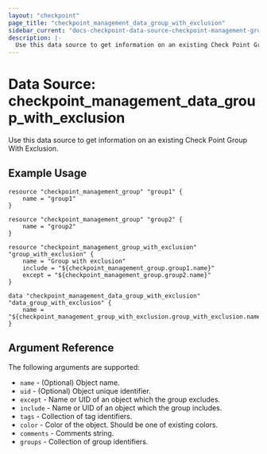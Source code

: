 ```yaml
---
layout: "checkpoint"
page_title: "checkpoint_management_data_group_with_exclusion"
sidebar_current: "docs-checkpoint-data-source-checkpoint-management-group-with-exclusion"
description: |-
  Use this data source to get information on an existing Check Point Group With Exclusion.
---
```


# Data Source: checkpoint_management_data_group_with_exclusion

Use this data source to get information on an existing Check Point Group With Exclusion.

## Example Usage


```hcl
resource "checkpoint_management_group" "group1" {
    name = "group1"
}

resource "checkpoint_management_group" "group2" {
    name = "group2"
}

resource "checkpoint_management_group_with_exclusion" "group_with_exclusion" {
    name = "Group with exclusion"
    include = "${checkpoint_management_group.group1.name}"
    except = "${checkpoint_management_group.group2.name}"
}

data "checkpoint_management_data_group_with_exclusion" "data_group_with_exclusion" {
    name = "${checkpoint_management_group_with_exclusion.group_with_exclusion.name}"
}
```

## Argument Reference

The following arguments are supported:

* `name` - (Optional) Object name. 
* `uid` - (Optional) Object unique identifier. 
* `except` - Name or UID of an object which the group excludes. 
* `include` - Name or UID of an object which the group includes. 
* `tags` - Collection of tag identifiers.
* `color` - Color of the object. Should be one of existing colors. 
* `comments` - Comments string. 
* `groups` - Collection of group identifiers.
